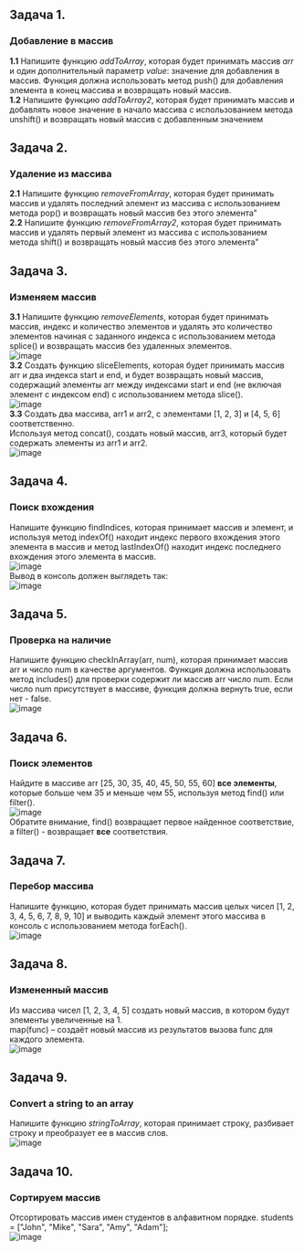 ## Задача 1.   
### Добавление в массив  
**1.1** Напишите функцию _addToArray_, которая будет принимать массив _arr_ и один дополнительный параметр _value_: значение для добавления в массив. Функция должна использовать метод push() для добавления элемента в конец массива и возвращать новый массив.  
**1.2**  Напишите функцию _addToArray2_, которая будет принимать массив и добавлять новое значение в начало массива с использованием метода unshift() и возвращать новый массив с добавленным значением  

## Задача 2.   
### Удаление из массива  
**2.1** Напишите функцию _removeFromArray_, которая будет принимать массив и удалять последний элемент из массива с использованием метода pop() и возвращать новый массив без этого элемента"  
**2.2** Напишите функцию _removeFromArray2_, которая будет принимать массив и удалять первый элемент из массива с использованием метода shift() и возвращать новый массив без этого элемента"  

## Задача 3.   
### Изменяем массив  
**3.1**  Напишите функцию _removeElements_, которая будет принимать массив, индекс и количество элементов и удалять это количество элементов начиная с заданного индекса с использованием метода splice() и возвращать массив без удаленных элементов.  
![image](https://user-images.githubusercontent.com/113675674/215050921-5713966e-7e7e-45e5-a843-72b2eeb721a2.png)  
**3.2** Создать функцию sliceElements, которая будет принимать массив arr и два индекса start и end, и будет возвращать новый массив, содержащий элементы arr между индексами start и end (не включая элемент с индексом end) с использованием метода slice().  
![image](https://user-images.githubusercontent.com/113675674/215050890-d23e4bec-b474-45c0-8b1f-273738090b5e.png)  
**3.3**
Создать два массива, arr1 и arr2, с элементами [1, 2, 3] и [4, 5, 6] соответственно.  
Используя метод concat(), создать новый массив, arr3, который будет содержать элементы из arr1 и arr2.  
![image](https://user-images.githubusercontent.com/113675674/215051930-ec4f95a4-6db9-430d-9ef7-5120633b5fd5.png)  

## Задача 4.   
### Поиск вхождения  
Напишите функцию findIndices, которая принимает массив и элемент, и используя метод indexOf() находит индекс первого вхождения этого элемента в массив и метод lastIndexOf() находит индекс последнего вхождения этого элемента в массив.  
![image](https://user-images.githubusercontent.com/113675674/215058978-1fc8651c-1d6c-4700-9be5-fdf18ff08b6a.png)  
Вывод в консоль должен выглядеть так:  
![image](https://user-images.githubusercontent.com/113675674/215059095-f7e8d8d3-ec29-4e84-b045-7f713bf47ac2.png)  

## Задача 5.   
### Проверка на наличие   
Напишите функцию checkInArray(arr, num), которая принимает массив arr и число num в качестве аргументов. Функция должна использовать метод includes() для проверки содержит ли массив arr число num. Если число num присутствует в массиве, функция должна вернуть true, если нет - false.  
![image](https://user-images.githubusercontent.com/113675674/215059908-74edc027-db8f-4c98-bdd7-ac7e770f0a9f.png)  

## Задача 6.   
### Поиск элементов  
Найдите в массиве arr [25, 30, 35, 40, 45, 50, 55, 60] **все элементы**, которые больше чем 35 и меньше чем 55, используя метод find() или filter().  
![image](https://user-images.githubusercontent.com/113675674/215060458-117e6f7c-0175-45aa-a2c7-19014ffa244b.png)  
Обратите внимание, find() возвращает первое найденное соответствие, а filter() - возвращает **все** соответствия.  

## Задача 7.   
### Перебор массива  
Напишите функцию, которая будет принимать массив целых чисел [1, 2, 3, 4, 5, 6, 7, 8, 9, 10] и выводить каждый элемент этого массива в консоль с использованием метода forEach().  
![image](https://user-images.githubusercontent.com/113675674/215061497-c78310a4-ede7-44e0-b425-1e5bc7cff330.png)  

## Задача 8.   
### Измененный массив  
Из массива чисел [1, 2, 3, 4, 5] создать новый массив, в котором будут элементы увеличенные на 1.  
map(func) – создаёт новый массив из результатов вызова func для каждого элемента.  
![image](https://user-images.githubusercontent.com/113675674/215062140-fc642ce3-edbe-45b9-9fa3-faab7a7b0bd4.png)  

## Задача 9.   
### Convert a string to an array  
Напишите функцию _stringToArray_, которая принимает строку, разбивает строку и преобразует ее в массив слов.  
![image](https://user-images.githubusercontent.com/113675674/215062685-9702f569-2046-4a52-bdab-07868c7c2648.png)  

## Задача 10.   
### Сортируем массив  
 Отсортировать массив имен студентов в алфавитном порядке.  students = ["John", "Mike", "Sara", "Amy", "Adam"];  
 ![image](https://user-images.githubusercontent.com/113675674/215063733-512476ef-1c06-47d7-acbf-2dfd5ada5027.png)  
 
